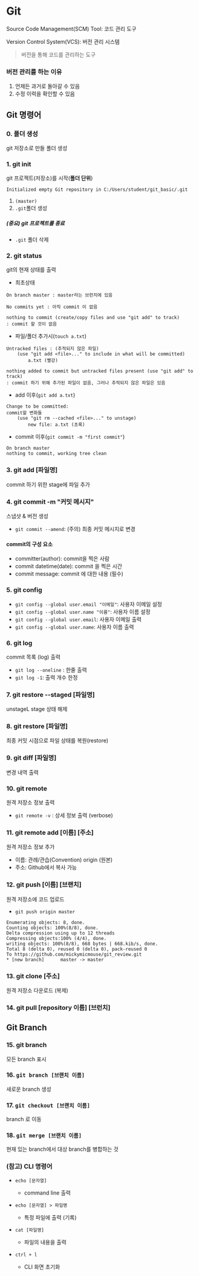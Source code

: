 # Git

Source Code Management(SCM) Tool: 코드 관리 도구

Version Control System(VCS): 버전 관리 시스템

> 버전을 통해 코드를 관리하는 도구



### 버전 관리를 하는 이유

1. 언제든 과거로 돌아갈 수 있음
2. 수정 이력을 확인할 수 있음



## Git 명령어

### 0. 폴더 생성

git 저장소로 만들 폴더 생성

### 1. git init

git 프로젝트(저장소)를 시작(**폴더 단위**)

```
Initialized empty Git repository in C:/Users/student/git_basic/.git
```

1. `(master)`
2. `.git`폴더 생성

##### (중요) git 프로젝트를 종료

* `.git` 폴더 삭제

### 2. git status

git의 현재 상태를 출력

* 최초상태

```
On branch master : master라는 브런치에 있음

No commits yet : 아직 commit 이 없음

nothing to commit (create/copy files and use "git add" to track)
: commit 할 것이 없음
```



* 파일/폴더 추가시(`touch a.txt`)

```
Untracked files : (추적되지 않은 파일)
	(use "git add <file>..." to include in what will be committed)
		a.txt (빨강)
		
nothing added to commit but untracked files present (use "git add" to track)
: commit 하기 위해 추가된 파일이 없음, 그러나 추적되지 않은 파일은 있음
```



* add 이후(`git add a.txt`)

```
Change to be committed:
commit할 변화들
	(use "git rm --cached <file>..." to unstage)
		new file: a.txt (초록)
```



* commit 이후(`git commit -m "first commit"`)

```
On branch master
nothing to commit, working tree clean
```



### 3. git add [파일명]

commit 하기 위한 stage에 파일 추가



### 4. git commit -m "커밋 메시지"

스냅샷 & 버전 생성

* `git commit --amend`: (주의) 최종 커밋 메시지로 변경

#### commit의 구성 요소

* committer(author): commit을 찍은 사람
* commit datetime(date): commit 을 찍은 시간
* commit message: commit 에 대한 내용 (필수)



### 5. git config

* `git config --global user.email "이메일"`: 사용자 이메일 설정
* `git config --global user.name "이름"`: 사용자 이름 설정
* `git config --global user.email`: 사용자 이메일 출력
* `git config --global user.name`: 사용자 이름 출력



### 6. git log

commit 목록 (log) 출력

* `git log --oneline` : 한줄 출력
* `git log -1`: 출력 개수 한정



### 7. git restore --staged [파일명]

unstageL stage 상태 해제



### 8. git restore [파일명]

최종 커밋 시점으로 파일 상태를 복원(restore)



### 9. git diff [파일명]

변경 내역 출력



### 10. git remote

원격 저장소 정보 출력

* `git remote -v` : 상세 정보 출력 (verbose)



### 11. git remote add [이름] [주소]

원격 저장소 정보 추가

* 이름: 관례/관습(Convention) origin (원본)
* 주소: Github에서 복사 가능



### 12. git push [이름] [브랜치]

원격 저장소에 코드 업로드

* `git push origin master`

```
Enumerating objects: 8, done.
Counting objects: 100%(8/8), done.
Delta compression using up to 12 threads
Compressing objects:100% (4/4), done.
writing objects: 100%(8/8), 668 bytes | 668.kib/s, done.
Total 8 (delta 0), reused 0 (delta 0), pack-reused 0
To https://github.com/mickymicmouse/git_review.git
* [new branch]		master -> master
```



### 13. git clone [주소]

원격 저장소 다운로드 (복제)



### 14. git pull [repository 이름] [브런치]



## Git Branch

### 15. git branch

모든 branch 표시

### 16. `git branch [브랜치 이름]` 

새로운 branch 생성



### 17.  `git checkout [브랜치 이름]`

branch 로 이동



### 18. `git merge [브랜치 이름]`

현재 있는 branch에서 대상 branch를 병합하는 것



### (참고) CLI 명령어

* `echo [문자열]`
  * command line 출력
* `echo [문자열] > 파일명`
  * 특정 파일에 출력 (기록)
* `cat [파일명]`
  * 파일의 내용을 출력

* `ctrl + l`
  * CLI 화면 초기화